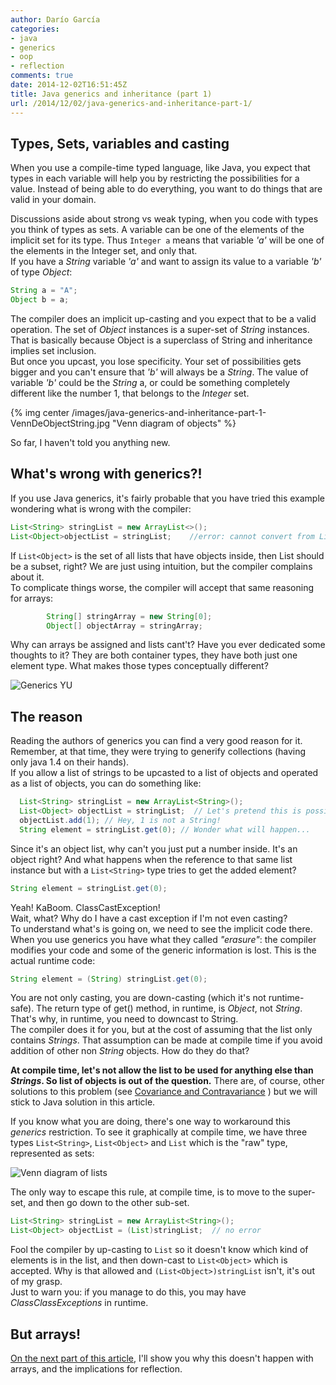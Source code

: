 ```yaml
---
author: Darío García
categories:
- java
- generics
- oop
- reflection
comments: true
date: 2014-12-02T16:51:45Z
title: Java generics and inheritance (part 1)
url: /2014/12/02/java-generics-and-inheritance-part-1/
---
```


## Types, Sets, variables and casting
When you use a compile-time typed language, like Java, you expect that types in each variable will help you by restricting the possibilities for a value. Instead of being able to do everything, you want to do things that are valid in your domain.

Discussions aside about strong vs weak typing, when you code with types you think of types as sets. A variable can be one of the elements of the implicit set for its type. Thus `Integer a` means that variable *'a'* will be one of the elements in the Integer set, and only that.  
If you have a *String* variable *'a'* and want to assign its value to a variable *'b'* of type *Object*:

```java
String a = "A";
Object b = a;
```

<!--more-->

The compiler does an implicit up-casting and you expect that to be a valid operation. The set of *Object* instances is a super-set of *String* instances. That is basically because Object is a superclass of String and inheritance implies set inclusion.  
But once you upcast, you lose specificity. Your set of possibilities gets bigger and you can't ensure that *'b'* will always be a *String*. The value of variable *'b'* could be the *String* a, or could be something completely different like the number 1, that belongs to the *Integer* set.

{% img center /images/java-generics-and-inheritance-part-1-VennDeObjectString.jpg "Venn diagram of objects" %}

So far, I haven't told you anything new.

## What's wrong with generics?! 
If you use Java generics, it's fairly probable that you have tried this example wondering what is wrong with the compiler:
```java
List<String> stringList = new ArrayList<>();
List<Object>objectList = stringList; 	//error: cannot convert from List<String> to List<Object>
```
If `List<Object>` is the set of all lists that have objects inside, then List<String> should be a subset, right? We are just using intuition, but the compiler complains about it.  
To complicate things worse, the compiler will accept that same reasoning for arrays:
```java
        String[] stringArray = new String[0];
        Object[] objectArray = stringArray;
```
Why can arrays be assigned and lists cant't? Have you ever dedicated some thoughts to it? They are both container types, they have both just one element type. What makes those types conceptually different?

![Generics YU](/images/java-generics-and-inheritance-part-1-genericsYUNo.jpg)

## The reason
Reading the authors of generics you can find a very good reason for it. Remember, at that time, they were trying to generify collections (having only java 1.4 on their hands).  
If you allow a list of strings to be upcasted to a list of objects and operated as a list of objects, you can do something like:
```java
  List<String> stringList = new ArrayList<String>();
  List<Object> objectList = stringList;  // Let's pretend this is possible
  objectList.add(1); // Hey, 1 is not a String!
  String element = stringList.get(0); // Wonder what will happen...
```
Since it's an object list, why can't you just put a number inside. It's an object right? And what happens when the reference to that same list instance but with a `List<String>` type tries to get the added element?
```java
String element = stringList.get(0);
```
Yeah! KaBoom. ClassCastException!   
Wait, what? Why do I have a cast exception if I'm not even casting?  
To understand what's is going on, we need to see the implicit code there. When you use generics you have what they called *"erasure"*: the compiler modifies your code and some of the generic information is lost. This is the actual runtime code:
```java
String element = (String) stringList.get(0);
```
You are not only casting, you are down-casting (which it's not runtime-safe). The return type of get() method, in runtime, is *Object*, not *String*. That's why, in runtime, you need to downcast to String.  
The compiler does it for you, but at the cost of assuming that the list only contains *Strings*. That assumption can be made at compile time if you avoid addition of other non *String* objects. How do they do that?  

**At compile time, let's not allow the list to be used for anything else than *Strings*. So list of objects is out of the question.**
There are, of course, other solutions to this problem (see [Covariance and Contravariance](http://en.wikipedia.org/wiki/Covariance_and_contravariance_%28computer_science%29) ) but we will stick to Java solution in this article. 

If you know what you are doing, there's one way to workaround this *generics* restriction. To see it graphically at compile time, we have three types `List<String>`, `List<Object>` and `List` which is the "raw" type, represented as sets:

![Venn diagram of lists](/images/java-generics-and-inheritance-part-1-VennListObjectListString.jpg)

The only way to escape this rule, at compile time, is to move to the super-set, and then go down to the other sub-set.
```java
List<String> stringList = new ArrayList<String>();
List<Object> objectList = (List)stringList;  // no error
```
Fool the compiler by up-casting to `List` so it doesn't know which kind of elements is in the list, and then down-cast to `List<Object>` which is accepted. Why is that allowed and `(List<Object>)stringList` isn't, it's out of my grasp.  
Just to warn you: if you manage to do this, you may have *ClassClassExceptions* in runtime.

## But arrays!
[On the next part of this article](/2014/12/02/java-generics-and-inheritance-part-2), I'll show you why this doesn't happen with arrays, and the implications for reflection.

